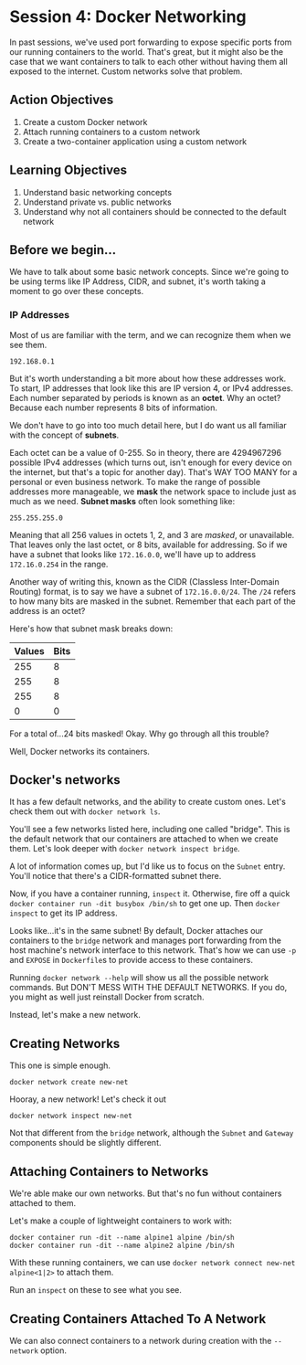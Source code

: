 # Session 4: Docker Networking

In past sessions, we've used port forwarding to expose specific ports from our running containers to the world. That's great, but it might also be the case that we want containers to talk to each other without having them all exposed to the internet. Custom networks solve that problem.

## Action Objectives

1. Create a custom Docker network
2. Attach running containers to a custom network
3. Create a two-container application using a custom network

## Learning Objectives

1. Understand basic networking concepts
2. Understand private vs. public networks
3. Understand why not all containers should be connected to the default network

## Before we begin...

We have to talk about some basic network concepts. Since we're going to be using terms like IP Address, CIDR, and subnet, it's worth taking a moment to go over these concepts.

### IP Addresses

Most of us are familiar with the term, and we can recognize them when we see them.

```
192.168.0.1
```

But it's worth understanding a bit more about how these addresses work. To start, IP addresses that look like this are IP version 4, or IPv4 addresses. Each number separated by periods is known as an **octet**. Why an octet? Because each number represents 8 bits of information.

We don't have to go into too much detail here, but I do want us all familiar with the concept of **subnets**. 

Each octet can be a value of 0-255. So in theory, there are 4294967296 possible IPv4 addresses (which turns out, isn't enough for every device on the internet, but that's a topic for another day). That's WAY TOO MANY for a personal or even business network. To make the range of possible addresses more manageable, we **mask** the network space to include just as much as we need. **Subnet masks** often look something like:

```
255.255.255.0
```

Meaning that all 256 values in octets 1, 2, and 3 are _masked_, or unavailable. That leaves only the last octet, or 8 bits, available for addressing. So if we have a subnet that looks like `172.16.0.0`, we'll have up to address `172.16.0.254` in the range. 

Another way of writing this, known as the CIDR (Classless Inter-Domain Routing) format, is to say we have a subnet of `172.16.0.0/24`. The `/24` refers to how many bits are masked in the subnet. Remember that each part of the address is an octet?

Here's how that subnet mask breaks down:

Values | Bits 
--|--
255 | 8
255 | 8
255 | 8
0 | 0

For a total of...24 bits masked! Okay. Why go through all this trouble?

Well, Docker networks its containers. 

## Docker's networks

It has a few default networks, and the ability to create custom ones. Let's check them out with `docker network ls`.

You'll see a few networks listed here, including one called "bridge". This is the default network that our containers are attached to when we create them. Let's look deeper with `docker network inspect bridge`.

A lot of information comes up, but I'd like us to focus on the `Subnet` entry. You'll notice that there's a CIDR-formatted subnet there. 

Now, if you have a container running, `inspect` it. Otherwise, fire off a quick `docker container run -dit busybox /bin/sh` to get one up. Then `docker inspect` to get its IP address.

Looks like...it's in the same subnet! By default, Docker attaches our containers to the `bridge` network and manages port forwarding from the host machine's network interface to this network. That's how we can use `-p` and `EXPOSE` in `Dockerfile`s to provide access to these containers.

Running `docker network --help` will show us all the possible network commands. But DON'T MESS WITH THE DEFAULT NETWORKS. If you do, you might as well just reinstall Docker from scratch.

Instead, let's make a new network.

## Creating Networks

This one is simple enough.

```
docker network create new-net
```

Hooray, a new network! Let's check it out

```
docker network inspect new-net
```

Not that different from the `bridge` network, although the `Subnet` and `Gateway` components should be slightly different.

## Attaching Containers to Networks

We're able make our own networks. But that's no fun without containers attached to them.

Let's make a couple of lightweight containers to work with:

```
docker container run -dit --name alpine1 alpine /bin/sh
docker container run -dit --name alpine2 alpine /bin/sh
```

With these running containers, we can use `docker network connect new-net alpine<1|2>` to attach them. 

Run an `inspect` on these to see what you see.

## Creating Containers Attached To A Network

We can also connect containers to a network during creation with the `--network` option.





